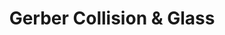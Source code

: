 ---
title: "Gerber Collision & Glass"
url: /cary/gerber-collision-und-glass/
shop: Autowerkstatt
---